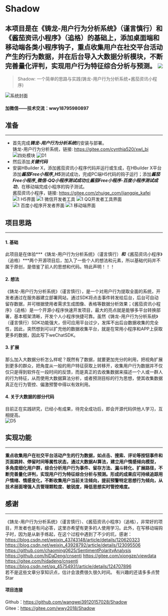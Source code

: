 # Shadow
本项目是在《铸龙-用户行为分析系统》（谨言慎行）和《酱茄资讯小程序》（追格）的基础上，添加桌面端和移动端各类小程序钩子，重点收集用户在社交平台活动产生的行为数据，并在后台导入大数据分析模块，不断完善量化评判，实现用户行为特征综合分析与预测。
![](https://img.shields.io/badge/IDAPythonScripts-BufferOverflow-blue)<br>
----------------------------------------

> Shadow: 一个简单的思路与实践(铸龙-用户行为分析系统+酱茄资讯小程序)<br>

![系统封面](https://user-images.githubusercontent.com/39434325/206223008-ef9c3573-6fc0-44e0-be77-859a36149db2.jpg)

#### 加微信——技术交流：wwy18795980897

## 准备
----------------------------------------
  * 首先完成***铸龙-用户行为分析系统***的安装与部署。<br>
  铸龙-用户行为分析系统，链接: https://gitee.com/cynthia520/xwl_bi
  ![四处模块](https://user-images.githubusercontent.com/39434325/206223222-5ff28499-c4f3-44b8-88c5-b4b74fba73d4.PNG)
  ![D1](https://user-images.githubusercontent.com/39434325/206223569-54870ddc-c898-4e87-b88a-b335ebfeee24.PNG)
  * 然后添加***关键代码***<br>
  * 安装HBuilder X，添加酱茄资讯小程序代码并运行或生成，在HBuilder X平台添加***酱茄Free小程序_H5***测试成功，完成PC端H5代码的钩子运行；添加***酱茄Free小程序_微信-QQ小程序测试成功***或***酱茄Free小程序-百度小程序测试成功***，在移动端完成小程序的钩子测试。<br>
    酱茄资讯小程序，链接: https://gitee.com/zhuige_com/jiangqie_kafei
![1 H5界面](https://user-images.githubusercontent.com/39434325/206223923-288be24c-5d8f-4ee4-b2cf-b7545db698e4.PNG)
![1 微信开发者工具](https://user-images.githubusercontent.com/39434325/206223825-d4021b53-8a9f-4190-9e3d-0c10b9c5ec8d.PNG)
![1 QQ开发者工具界面](https://user-images.githubusercontent.com/39434325/206223849-42eb654f-2671-480b-a5ab-9574b8b86079.PNG)
![1 百度小程序开发者界面](https://user-images.githubusercontent.com/39434325/206223888-29d6fc31-b40f-4962-b1a5-aa76fbe0e6a5.PNG)
![1 移动端界面](https://user-images.githubusercontent.com/39434325/206223961-1eaff096-b9ef-4fb5-8375-5da54d581725.jpg)

## 项目思路
----------------------------------------

#### 1. 基础<br>
此项目是在体验***《铸龙-用户行为分析系统》（谨言慎行）***和***《酱茄资讯小程序》（追格）***两个开源项目后，加入了一些个人的想法和元素，所以基础代码并不属于原创，是借鉴了前人的思想和代码。特此声明！！！
	  
#### 2. 想法<br>
《铸龙-用户行为分析系统》（谨言慎行），是一个对用户行为提取全面的系统，开发者通过在服务器建立部署网站，通过SDK将点击事件转发给后台，后台可自动留存数据，并可根据使用者需求生成图像、表格等数据分析效果；《酱茄资讯小程序》（追格）是一个开源小程序快速开发项目，最大的亮点就是能够多平台转换部署，基本框架清晰，开发个人小程序快捷可靠。虽然《铸龙-用户行为分析系统》（谨言慎行）SDK功能强大，但可应用平台过少，发挥不出后台数据收集的完全性，因此，突然想到可以扩充他的数据收集平台，就是在常用小程序和APP上获取更多的数据，因此写下weChatSDK。
	   
#### 3. 扩展<br>
那么加入大数据分析怎么样呢？既然有了数据，就要更加充分的利用，把视角扩展到更多的群众，把角度从一般的用户特征获取上转移开，收集用户行为数据并不仅仅只是得到软件在一段时间的反馈，而是真正的去收集数据来描述一个人或一群人的行为特征，从而使用大数据算法分析，或者预测目标的行为思想，使其收集数据真正在行为管控、偏激预警中得以有效利用。
	  
####  4. 关于大数据的部分代码
 目前正在实践研究，已经小有成果，待完全成功后，即会开源代码供他人学习，互相提高。<br>
![D5](https://user-images.githubusercontent.com/39434325/206224131-cdd2b18e-4934-4d6d-976c-65de083764e5.PNG)
  
## 实现功能
----------------------------------------

**重点收集用户在社交平台活动产生的行为数据，如点击、搜索、评论等按钮事件和页面跳转、停留时间等属性状态，通过大数据AI算法，建立用户情感倾向模型，多角度细化用户群，综合分析用户行为事件、留存方法、漏斗转化、扩展路径，不断完善量化评判，实现用户行为特征综合分析与预测。形成的成果应可持续追踪用户情绪、情感变化，不断收集用户当前关注倾向，提前预警特定思想行为倾向，从技术层面增强人员管理颗粒度、敏锐度，降低思想实时管控难度。**


## 感谢
----------------------------------------

《铸龙-用户行为分析系统》（谨言慎行）、《酱茄资讯小程序》（追格），非常好的项目，开发者也是有问必答，这里亦希望有更多的人使用学习。此外，在写移动端钩子时，因为是从新手练起，在这个过程中遇到了不少的坑，感谢：
https://blog.csdn.net/weixin_43743148/article/details/120620323
https://blog.csdn.net/weixin_43928792/article/details/123095506
https://github.com/chaoming0625/SentimentPolarityAnalysis
https://github.com/hiDaDeng/cnsenti
https://gitee.com/xiongze/viewdata
https://gitee.com/hidadeng/cnsenti
https://blog.csdn.net/qq_45754931/article/details/124707896
<br>若不是这些文章分享知识点，估计会浪费很久很久时间。
有兴趣的还请多多点赞Star

#### 项目连接
Github：https://github.com/wangwei39120157028/Shadow
<br>
Gitee：https://gitee.com/wwy2018/Shadow
